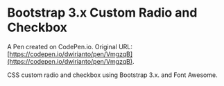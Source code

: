 # Bootstrap 3.x Custom Radio and Checkbox

A Pen created on CodePen.io. Original URL: [https://codepen.io/dwirianto/pen/VmgzqB](https://codepen.io/dwirianto/pen/VmgzqB).

CSS custom radio and checkbox using Bootstrap 3.x. and  Font Awesome.